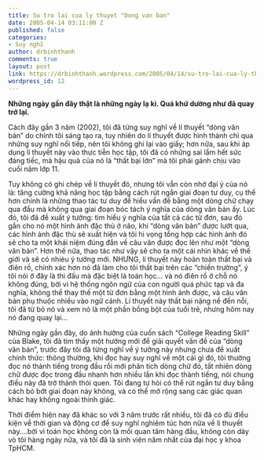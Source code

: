 ```yaml
---
title: Su tro lai cua ly thuyet "Dong van ban"
date: 2005-04-14 03:11:00 Z
published: false
categories:
- Suy nghĩ
author: drbinhthanh
comments: true
layout: post
link: https://drbinhthanh.wordpress.com/2005/04/14/su-tro-lai-cua-ly-thuyet-dong-van-ban/
wordpress_id: 12
---
```


**Những ngày gần đây thật là những ngày lạ kì. Quá khứ dường như đã quay trở lại.**


Cách đây gần 3 năm (2002), tôi đã từng suy nghĩ về lí thuyết “dòng văn bản” do chính tôi sáng tạo ra, tuy nhiên do lí thuyết được hình thành chỉ qua những suy nghĩ nối tiếp, nên tôi không ghi lại vào giấy; hơn nữa, sau khi áp dụng lí thuyết này vào thực tiễn học tập, tôi đã có những sai lầm hết sức đáng tiếc, mà hậu quả của nó là “thất bại lớn” mà tôi phải gánh chịu vào cuối năm lớp 11.


Tuy không có ghi chép về lí thuyết đó, nhưng tôi vẫn còn nhớ đại ý của nó là: tăng cường khả năng học tập bằng cách rút ngắn giai đoạn tư duy, cụ thể hơn chính là những thao tác tư duy để hiểu vấn đề bằng một dòng chữ chạy qua đầu mà không qua giai đoạn bóc tách ý nghĩa của dòng văn bản ấy. Lúc đó, tôi đã đề xuất ý tưởng: tìm hiểu ý nghĩa của tất cả các  từ đơn,  sau đó gắn cho nó một hình ảnh đặc thù ở não, khi “dòng văn bản” được lướt qua, các hình ảnh đặc thù sẽ xuất hiện và tôi hi vọng tổng hợp các hình ảnh đó sẽ cho ta một khái niệm đúng đắn về câu văn được đọc lên như một “dòng văn bản”. Hơn thế nữa, thao tác như vậy sẽ cho ta một cái nhìn khác về thế giới và sẽ có nhièu ý tưởng mới. NHƯNG, lí thuyết này hoàn toàn thất bại và điên rồ, chính xác hơn nó đã làm cho tôi thất bại trên các “chiến trường”, ý tôi nói ở đây là thi đấu mà đặc biệt là toán học… và nó điên rồ ở chỗ nó không đúng, bởi vì hệ thống ngôn ngữ của con người quá phức tạp và đa nghĩa, không thể thay thế một từ đơn bằng một hình ảnh được, và câu văn bản phụ thuộc nhiều vào ngữ cảnh.  Lí thuyết này thất bại nặng nề đến nỗi, tôi đã từ bỏ nó và xem nó là một phần bồng bột của tuổi trẻ, nhưng hôm nay nó đang quay lại…


Những ngày gần đây, do ảnh hưởng của cuốn sách “College Reading Skill” của Blake, tôi đã tìm thấy một hướng mới để giải quyết vấn đề của “dòng văn bản”, trước đây tôi đã từng nghĩ về ý tưởng này nhưng chưa đề xuất chính thức: thông thường, khi đọc hay suy nghĩ  về một cái gì đó, tôi thường đọc nó thành tiếng trong đầu rồi mới phân tích dòng chữ đó, tất nhiên dòng chữ được đọc trong đầu nhanh hơn nhiều lần khi đọc thành tiếng, nói chung điều này đã trở thành thói quen. Tôi đang tự hỏi có thể rút ngắn tư duy bằng cách bỏ bớt giai đoạn này không, và có thể mở rộng sang các giác quan khác hay không ngoài thính giác.


Thời điểm hiện nay đã khác so với 3 năm trước rất nhiều, tôi đã có đủ điều kiện về thời gian và động cơ để suy nghĩ nghiêm túc hơn nữa về lí thuyết này….bởi vì toán học không còn là mối quan tâm hàng đầu, không còn dày vò tôi hàng ngày nữa, và tôi đã là sinh viên năm nhất của đại học y khoa TpHCM.

